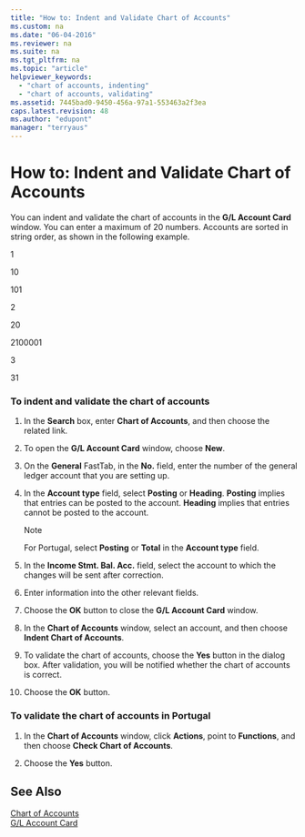 ```yaml
---
title: "How to: Indent and Validate Chart of Accounts"
ms.custom: na
ms.date: "06-04-2016"
ms.reviewer: na
ms.suite: na
ms.tgt_pltfrm: na
ms.topic: "article"
helpviewer_keywords: 
  - "chart of accounts, indenting"
  - "chart of accounts, validating"
ms.assetid: 7445bad0-9450-456a-97a1-553463a2f3ea
caps.latest.revision: 48
ms.author: "edupont"
manager: "terryaus"
---
```

# How to: Indent and Validate Chart of Accounts
You can indent and validate the chart of accounts in the **G\/L Account Card** window. You can enter a maximum of 20 numbers. Accounts are sorted in string order, as shown in the following example.  
  
 1  
  
 10  
  
 101  
  
 2  
  
 20  
  
 2100001  
  
 3  
  
 31  
  
### To indent and validate the chart of accounts  
  
1.  In the **Search** box, enter **Chart of Accounts**, and then choose the related link.  
  
2.  To open the **G\/L Account Card** window, choose **New**.  
  
3.  On the **General** FastTab, in the **No.** field, enter the number of the general ledger account that you are setting up.  
  
4.  In the **Account type** field, select **Posting** or **Heading**. **Posting** implies that entries can be posted to the account. **Heading** implies that entries cannot be posted to the account.  
  
    > [!NOTE]  
    >  For Portugal, select **Posting** or **Total** in the **Account type** field.  
  
5.  In the **Income Stmt. Bal. Acc.** field, select the account to which the changes will be sent after correction.  
  
6.  Enter information into the other relevant fields.  
  
7.  Choose the **OK** button to close the **G\/L Account Card** window.  
  
8.  In the **Chart of Accounts** window, select an account, and then choose **Indent Chart of Accounts**.  
  
9. To validate the chart of accounts, choose the **Yes** button in the dialog box. After validation, you will be notified whether the chart of accounts is correct.  
  
10. Choose the **OK** button.  
  
### To validate the chart of accounts in Portugal  
  
1.  In the **Chart of Accounts** window, click **Actions**, point to **Functions**, and then choose **Check Chart of Accounts**.  
  
2.  Choose the **Yes** button.  
  
## See Also  
 [Chart of Accounts](assetId:///fa407624-b670-44b6-8397-91aa606e4c39)   
 [G\/L Account Card](assetId:///866b5e10-d4e8-4b16-a5af-37ff7ced8abf)